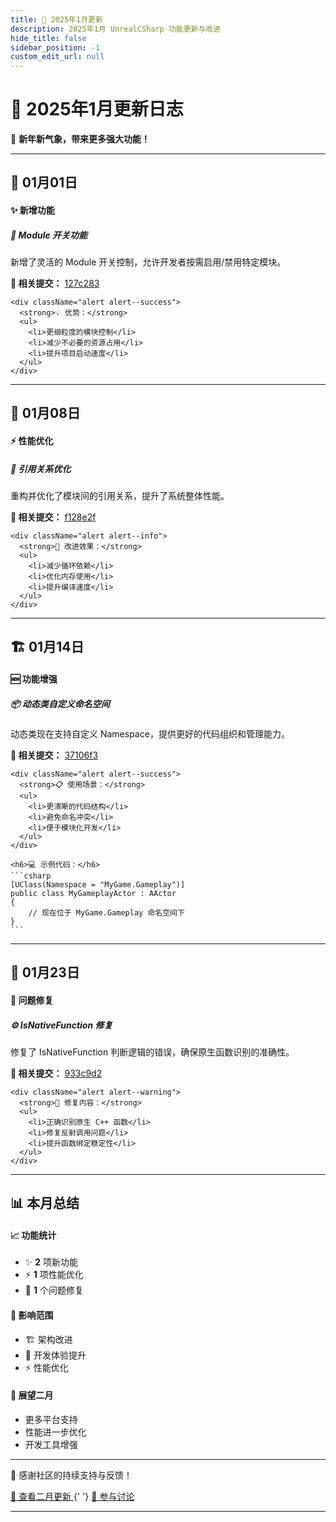 ```yaml
---
title: 📅 2025年1月更新
description: 2025年1月 UnrealCSharp 功能更新与改进
hide_title: false
sidebar_position: -1
custom_edit_url: null
---
```


# 📅 2025年1月更新日志

<div style={{textAlign: 'center', marginBottom: '2rem'}}>
  <p style={{fontSize: '1.1rem', color: 'var(--ifm-color-emphasis-600)'}}>
    🚀 <strong>新年新气象，带来更多强大功能！</strong>
  </p>
</div>

---

## 🎉 01月01日

<div className="card margin--sm">
  <div className="card__header">
    <h4>✨ 新增功能</h4>
  </div>
  <div className="card__body">
    <h5>🔧 Module 开关功能</h5>
    <p>新增了灵活的 Module 开关控制，允许开发者按需启用/禁用特定模块。</p>
    <p><strong>🔗 相关提交：</strong> <a href="https://github.com/crazytuzi/UnrealCSharp/commit/127c2833247ab9526e64e8c02ac002646d5f4ba0" target="_blank">127c283</a></p>
    
    <div className="alert alert--success">
      <strong>💡 优势：</strong>
      <ul>
        <li>更细粒度的模块控制</li>
        <li>减少不必要的资源占用</li>
        <li>提升项目启动速度</li>
      </ul>
    </div>
  </div>
</div>

---

## 🔧 01月08日

<div className="card margin--sm">
  <div className="card__header">
    <h4>⚡ 性能优化</h4>
  </div>
  <div className="card__body">
    <h5>🔗 引用关系优化</h5>
    <p>重构并优化了模块间的引用关系，提升了系统整体性能。</p>
    <p><strong>🔗 相关提交：</strong> <a href="https://github.com/crazytuzi/UnrealCSharp/commit/f128e2f4f42b7ea2d0ebc2f8343837f9ef9b3ab2" target="_blank">f128e2f</a></p>
    
    <div className="alert alert--info">
      <strong>🚀 改进效果：</strong>
      <ul>
        <li>减少循环依赖</li>
        <li>优化内存使用</li>
        <li>提升编译速度</li>
      </ul>
    </div>
  </div>
</div>

---

## 🏗️ 01月14日

<div className="card margin--sm">
  <div className="card__header">
    <h4>🆕 功能增强</h4>
  </div>
  <div className="card__body">
    <h5>📦 动态类自定义命名空间</h5>
    <p>动态类现在支持自定义 Namespace，提供更好的代码组织和管理能力。</p>
    <p><strong>🔗 相关提交：</strong> <a href="https://github.com/crazytuzi/UnrealCSharp/commit/37106f337bfa277f9ad9ba378241c81b94e1d585" target="_blank">37106f3</a></p>
    
    <div className="alert alert--success">
      <strong>📋 使用场景：</strong>
      <ul>
        <li>更清晰的代码结构</li>
        <li>避免命名冲突</li>
        <li>便于模块化开发</li>
      </ul>
    </div>
    
    <h6>💻 示例代码：</h6>
    ```csharp
    [UClass(Namespace = "MyGame.Gameplay")]
    public class MyGameplayActor : AActor
    {
        // 现在位于 MyGame.Gameplay 命名空间下
    }
    ```
  </div>
</div>

---

## 🐛 01月23日

<div className="card margin--sm">
  <div className="card__header">
    <h4>🔧 问题修复</h4>
  </div>
  <div className="card__body">
    <h5>⚙️ IsNativeFunction 修复</h5>
    <p>修复了 IsNativeFunction 判断逻辑的错误，确保原生函数识别的准确性。</p>
    <p><strong>🔗 相关提交：</strong> <a href="https://github.com/crazytuzi/UnrealCSharp/commit/933c9d2e4f9d3067a593645c057976290ee54065" target="_blank">933c9d2</a></p>
    
    <div className="alert alert--warning">
      <strong>🎯 修复内容：</strong>
      <ul>
        <li>正确识别原生 C++ 函数</li>
        <li>修复反射调用问题</li>
        <li>提升函数绑定稳定性</li>
      </ul>
    </div>
  </div>
</div>

---

## 📊 本月总结

<div className="row">
  <div className="col col--4">
    <div className="card margin--sm">
      <div className="card__header">
        <h4>📈 功能统计</h4>
      </div>
      <div className="card__body">
        <ul>
          <li>✨ <strong>2</strong> 项新功能</li>
          <li>⚡ <strong>1</strong> 项性能优化</li>
          <li>🐛 <strong>1</strong> 个问题修复</li>
        </ul>
      </div>
    </div>
  </div>
  <div className="col col--4">
    <div className="card margin--sm">
      <div className="card__header">
        <h4>🎯 影响范围</h4>
      </div>
      <div className="card__body">
        <ul>
          <li>🏗️ 架构改进</li>
          <li>🔧 开发体验提升</li>
          <li>⚡ 性能优化</li>
        </ul>
      </div>
    </div>
  </div>
  <div className="col col--4">
    <div className="card margin--sm">
      <div className="card__header">
        <h4>🔮 展望二月</h4>
      </div>
      <div className="card__body">
        <ul>
          <li>更多平台支持</li>
          <li>性能进一步优化</li>
          <li>开发工具增强</li>
        </ul>
      </div>
    </div>
  </div>
</div>

---

<div style={{textAlign: 'center', margin: '2rem 0'}}>
  <p>🎉 感谢社区的持续支持与反馈！</p>
  <a href="/docs/update/2025/02" className="button button--primary">
    👀 查看二月更新
  </a>
  {' '}
  <a href="/docs/community/communication" className="button button--secondary">
    💬 参与讨论
  </a>
</div>

---
